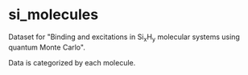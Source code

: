 # si_molecules
Dataset for "Binding and excitations in Si<sub>x</sub>H<sub>y</sub> molecular systems using quantum Monte Carlo".

Data is categorized by each molecule.

